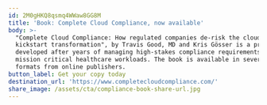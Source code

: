 ```yaml
---
id: 2M0gHKQ8qsmq4WWaw8GG8M
title: 'Book: Complete Cloud Compliance, now available'
body: >-
  "Complete Cloud Compliance: How regulated companies de-risk the cloud and
  kickstart transformation", by Travis Good, MD and Kris Gösser is a program
  developed after years of managing high-stakes compliance requirements across
  mission critical healthcare workloads. The book is available in several
  formats from online publishers.
button_label: Get your copy today
destination_url: 'https://www.completecloudcompliance.com/'
share_image: /assets/cta/compliance-book-share-url.jpg
---
```


  